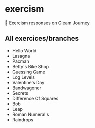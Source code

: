 # exercism

🌼 Exercism responses on Gleam Journey

## All exercices/branches

- Hello World
- Lasagna
- Pacman
- Betty's Bike Shop
- Guessing Game
- Log Levels
- Valentine's Day
- Bandwagoner
- Secrets
- Difference Of Squares
- Bob
- Leap
- Roman Numeral's
- Raindrops
